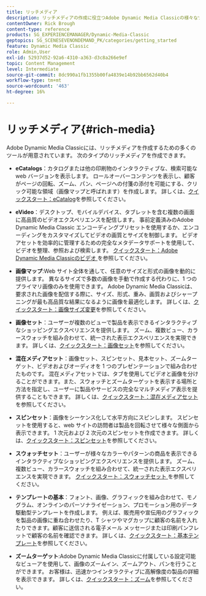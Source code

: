 ```yaml
---
title: リッチメディア
description: リッチメディアの作成に役立つAdobe Dynamic Media Classicの様々なツールについて説明します。
contentOwner: Rick Brough
content-type: reference
products: SG_EXPERIENCEMANAGER/Dynamic-Media-Classic
geptopics: SG_SCENESEVENONDEMAND_PK/categories/getting_started
feature: Dynamic Media Classic
role: Admin,User
exl-id: 52937d52-92a6-4310-a363-d3c8a266e9ef
topic: Content Management
level: Intermediate
source-git-commit: 8dc990a1fb1355b00fa4839e14b92bb6562d40b4
workflow-type: tm+mt
source-wordcount: '463'
ht-degree: 16%

---
```


# リッチメディア{#rich-media}

Adobe Dynamic Media Classicには、リッチメディアを作成するための多くのツールが用意されています。 次のタイプのリッチメディアを作成できます。

* **eCatalogs**：カタログまたは他の印刷物のインタラクティブな、検索可能な web バージョンを表示します。 ロールオーバーコンテンツを表示し、顧客がページの回転、ズーム、パン、ページへの付箋の添付を可能にする、クリック可能な領域（画像マップと呼ばれます）を作成します。
詳しくは、[クイックスタート：eCatalog](/help/using/quick-start-ecatalog.md)を参照してください。

* **eVideo**：デスクトップ、モバイルデバイス、タブレットを含む複数の画面に高品質のビデオエクスペリエンスを配信します。 事前定義済みのAdobe Dynamic Media Classic エンコーディングプリセットを使用するか、エンコーディングをカスタマイズしてビデオの画質とサイズを制御します。 ビデオアセットを効率的に管理するための完全なメタデータサポートを使用して、ビデオを整理、参照および検索します。
[ クイックスタート：Adobe Dynamic Media Classicのビデオ ](/help/using/quick-start-video.md) を参照してください。

* **画像マップ**:Web サイト全体を通して、任意のサイズと形式の画像を動的に提供します。 異なるサイズで多数の画像を手動で作成する代わりに、1 つのプライマリ画像のみを使用できます。 Adobe Dynamic Media Classicは、要求された画像を配信する際に、サイズ、形式、重み、画質およびシャープニングが最も高品質な結果になるように画像を最適化します。
詳しくは、[クイックスタート：画像サイズ変更](/help/using/quick-start-image-sizing.md)を参照してください。

* **画像セット**：ユーザーが複数のビューで製品を表示できるインタラクティブなショッピングエクスペリエンスを提供します。 ズーム、複数ビュー、カラースウォッチを組み合わせて、統一された表示エクスペリエンスを実現できます。
詳しくは、[クイックスタート：画像セット](/help/using/quick-start-image-sets.md)を参照してください。

* **混在メディアセット**：画像セット、スピンセット、見本セット、ズームターゲット、ビデオおよびオーディオを 1 つのプレゼンテーションで組み合わせたものです。 混在メディアセットでは、タブを使用してビデオと画像を分けることができます。また、スウォッチとズームターゲットを表示する場所と方法を指定し、ユーザーに製品やサービスの完全なマルチメディア表示を提供することもできます。
詳しくは、[クイックスタート：混在メディアセット](/help/using/quick-start-mixed-media-sets.md)を参照してください。

* **スピンセット**：画像をシーケンス化して水平方向にスピンします。 スピンセットを使用すると、web サイトの訪問者は製品を回転させて様々な側面から表示できます。 1 次元および 2 次元のスピンセットを作成できます。
詳しくは、[クイックスタート：スピンセット](/help/using/quick-start-spin-sets.md)を参照してください。

* **スウォッチセット**：ユーザーが様々なカラーやパターンの商品を表示できるインタラクティブなショッピングエクスペリエンスを提供します。 ズーム、複数ビュー、カラースウォッチを組み合わせて、統一された表示エクスペリエンスを実現できます。
[ クイックスタート：スウォッチセット ](/help/using/quick-start-swatch-sets.md) を参照してください。

* **テンプレートの基本**：フォント、画像、グラフィックを組み合わせて、モノグラム、オンラインのパーソナライゼーション、プロモーション用のデータ駆動型テンプレートを作成します。 例えば、販売用や宣伝用のグラフィックを製品の画像に重ね合わせたり、T シャツやマグカップに顧客の名前を入れたりできます。顧客に送信される電子メール メッセージまたは印刷パンフレットで顧客の名前を確認できます。
詳しくは、[クイックスタート：基本テンプレート](/help/using/quick-start-template-basics.md)を参照してください。

* **ズームターゲット**:Adobe Dynamic Media Classicに付属している設定可能なビューアを使用して、画像のズームイン、ズームアウト、パンを行うことができます。 お客様は、迅速かつインタラクティブに高解像度の製品の詳細を表示できます。
詳しくは、[クイックスタート：ズーム](/help/using/quick-start-zoom.md)を参照してください。
